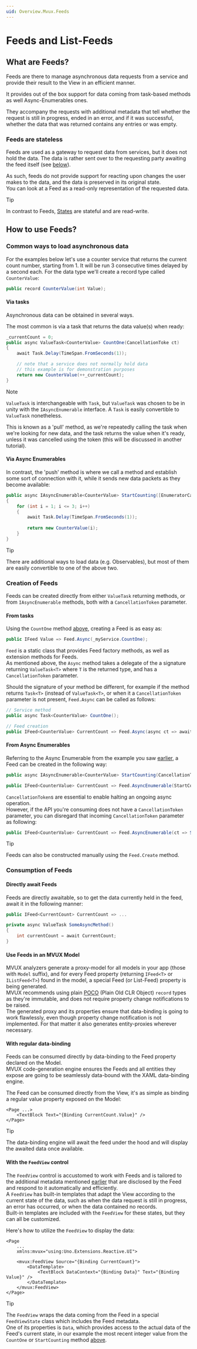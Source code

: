 ```yaml
---
uid: Overview.Mvux.Feeds
---
```


# Feeds and List-Feeds

## What are Feeds?

Feeds are there to manage asynchronous data requests from a service and provide their result to the View in an efficient manner.

It provides out of the box support for data coming from task-based methods as well Async-Enumerables ones.  

They accompany the requests with additional metadata that tell whether the request is still in progress, ended in an error, and if it was successful, whether the data that was returned contains any entries or was empty.

### Feeds are stateless

Feeds are used as a gateway to request data from services, but it does not hold the data. The data is rather sent over to the requesting party awaiting the feed itself (see [below](#directly-await-feeds)).

As such, feeds do not provide support for reacting upon changes the user makes to the data, and the data is preserved in its original state.  
You can look at a Feed as a read-only representation of the requested data.

> [!TIP]
> In contrast to Feeds, [States](xref:Overview.Mvux.States) are stateful and are read-write.

## How to use Feeds?

### Common ways to load asynchronous data

For the examples below let's use a counter service that returns the current count number, starting from 1. It will be run 3 consecutive times delayed by a second each.
For the data type we'll create a record type called `CounterValue`:

```c#
public record CounterValue(int Value);
```

#### Via tasks

Asynchronous data can be obtained in several ways.

The most common is via a task that returns the data value(s) when ready:

```c#
_currentCount = 0;
public async ValueTask<CounterValue> CountOne(CancellationToke ct)
{
    await Task.Delay(TimeSpan.FromSeconds(1));

    // note that a service does not normally hold data
    // this example is for demonstration purposes
    return new CounterValue(++_currentCount);
}
```

> [!NOTE]
> `ValueTask` is interchangeable with `Task`, but `ValueTask` was chosen to be in unity with the `IAsyncEnumerable` interface.
> A `Task` is easily convertible to `ValueTask` nonetheless.

This is known as a 'pull' method, as we're repeatedly calling the task when we're looking for new data,
and the task returns the value when it's ready, unless it was cancelled using the token (this will be discussed in another tutorial).

#### Via Async Enumerables

In contrast, the 'push' method is where we call a method and establish some sort of connection with it,
while it sends new data packets as they become available:

```c#
public async IAsyncEnumerable<CounterValue> StartCounting([EnumeratorCancellation] CancellationToken ct)
{
    for (int i = 1; i <= 3; i++)
    {
        await Task.Delay(TimeSpan.FromSeconds(1));
                
        return new CounterValue(i);
    }
}
```

> [!TIP]  
> There are additional ways to load data (e.g. Observables), but most of them are easily convertible to one of the above two.

### Creation of Feeds

Feeds can be created directly from either `ValueTask` returning methods, or from `IAsyncEnumerable` methods,
both with a `CancellationToken` parameter.

#### From tasks

Using the `CountOne` method [above](#via-tasks), creating a Feed is as easy as:

```c#
public IFeed Value => Feed.Async(_myService.CountOne);
```

`Feed` is a static class that provides Feed factory methods, as well as extension methods for Feeds.  
As mentioned above, the `Async` method takes a delegate of the a signature returning `ValueTask<T>` where `T` is the returned type, and has a `CancellationToken` parameter.

Should the signature of your method be different, for example if the method returns `Task<T>` (instead of `ValueTask<T>`, or when it a `CancellationToken` parameter is not present, `Feed.Async` can be called as follows:

```c#
// Service method
public async Task<CounterValue> CountOne();

// Feed creation
public IFeed<CounterValue> CurrentCount => Feed.Async(async ct => await _myService.CountOne());
```

#### From Async Enumerables

Referring to the Async Enumerable from the example you saw [earlier](#via-async-enumerables), a Feed can be created in the following way:

```c#
public async IAsyncEnumerable<CounterValue> StartCounting(CancellationToken ct);

public IFeed<CounterValue> CurrentCount => Feed.AsyncEnumerable(StartCounting);
```

`CancellationToken`s are essential to enable halting an ongoing async operation.  
However, if the API you're consuming does not have a `CancellationToken` parameter, you can disregard that incoming `CancellationToken` parameter as following:

```c#
public IFeed<CounterValue> CurrentCount => Feed.AsyncEnumerable(ct => StartCounting());
```

> [!TIP]
> Feeds can also be constructed manually using the `Feed.Create` method.

### Consumption of Feeds

#### Directly await Feeds

Feeds are directly awaitable, so to get the data currently held in the feed, await it in the following manner:

```c#
public IFeed<CurrentCount> CurrentCount => ...

private async ValueTask SomeAsyncMethod()
{
    int currentCount = await CurrentCount;
}
```

#### Use Feeds in an MVUX Model

MVUX analyzers generate a proxy-model for all models in your app (those with `Model` suffix), and for every Feed property (returning `IFeed<T>` or `IListFeed<T>`) found in the model, a special Feed (or List-Feed) property is being generated.  
MVUX recommends using plain [POCO](https://en.wikipedia.org/wiki/Plain_old_CLR_object) (Plain Old CLR Object) `record` types as they're immutable, and does not require property change notifications to be raised.  
The generated proxy and its properties ensure that data-binding is going to work flawlessly, even though property change notification is not implemented.
For that matter it also generates entity-proxies wherever necessary.

#### With regular data-binding

Feeds can be consumed directly by data-binding to the Feed property declared on the Model.  
MVUX code-generation engine ensures the Feeds and all entities they expose are going to be seamlessly data-bound with the XAML data-binding engine.

The Feed can be consumed directly from the View, it's as simple as binding a regular value property exposed on the Model:

```xaml
<Page ...>
    <TextBlock Text="{Binding CurrentCount.Value}" />
</Page>
```

> [!TIP]
> The data-binding engine will await the feed under the hood and will display the awaited data once available.

#### With the `FeedView` control

The `FeedView` control is accustomed to work with Feeds and is tailored to the additional metadata mentioned [earlier](#what-are-feeds) that are disclosed by the Feed and respond to it automatically and efficiently.  
A `FeedView` has built-in templates that adapt the View according to the current state of the data, such as when the data request is still in progress, an error has occurred, or when the data contained no records.  
Built-in templates are included with the `FeedView` for these states, but they can all be customized.

Here's how to utilize the `FeedView` to display the data:

```xaml
<Page
    ...
	xmlns:mvux="using:Uno.Extensions.Reactive.UI">

	<mvux:FeedView Source="{Binding CurrentCount}">
		<DataTemplate>
			<TextBlock DataContext="{Binding Data}" Text="{Binding Value}" />
        </DataTemplate>
    </mvux:FeedView>
</Page>
```

> [!TIP]  
> The `FeedView` wraps the data coming from the Feed in a special `FeedViewState` class which includes the Feed metadata.  
One of its properties is `Data`, which provides access to the actual data of the Feed's current state, in our example the most recent integer value from the `CountOne` or `StartCounting` method [above](#common-ways-to-load-asynchronous-data).
